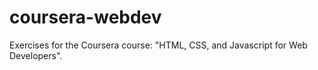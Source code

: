 # coursera-webdev
Exercises for the Coursera course: "HTML, CSS, and Javascript for Web Developers".
